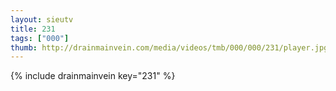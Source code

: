 ```yaml
--- 
layout: sieutv
title: 231
tags: ["000"]
thumb: http://drainmainvein.com/media/videos/tmb/000/000/231/player.jpg
---
```

{% include drainmainvein key="231" %} 
